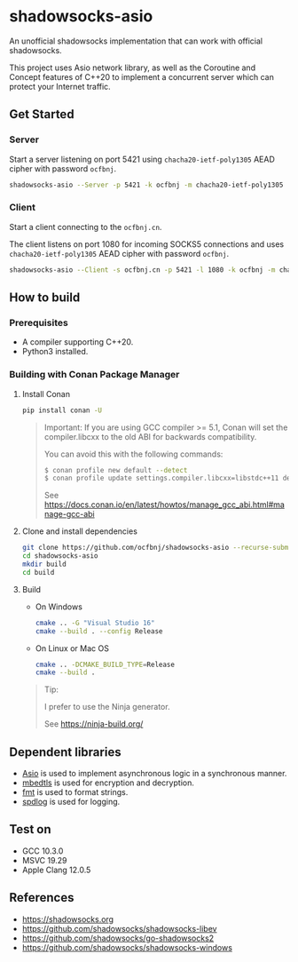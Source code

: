 # shadowsocks-asio

An unofficial shadowsocks implementation that can work with official shadowsocks.

This project uses Asio network library, as well as the Coroutine and Concept features of C++20 to implement a concurrent server which can protect your Internet traffic.

## Get Started

### Server

Start a server listening on port 5421 using `chacha20-ietf-poly1305` AEAD cipher with password `ocfbnj`.

~~~bash
shadowsocks-asio --Server -p 5421 -k ocfbnj -m chacha20-ietf-poly1305
~~~

### Client

Start a client connecting to the `ocfbnj.cn`.

The client listens on port 1080 for incoming SOCKS5 connections and uses `chacha20-ietf-poly1305` AEAD cipher with password `ocfbnj`.

~~~bash
shadowsocks-asio --Client -s ocfbnj.cn -p 5421 -l 1080 -k ocfbnj -m chacha20-ietf-poly1305
~~~

## How to build

### Prerequisites

- A compiler supporting C++20.
- Python3 installed.

### Building with Conan Package Manager

1. Install Conan

    ~~~bash
    pip install conan -U
    ~~~

    > Important: If you are using GCC compiler >= 5.1, Conan will set the compiler.libcxx to the old ABI for backwards compatibility.
    >
    > You can avoid this with the following commands:
    >
    > ~~~bash
    > $ conan profile new default --detect
    > $ conan profile update settings.compiler.libcxx=libstdc++11 default
    > ~~~
    >
    > See <https://docs.conan.io/en/latest/howtos/manage_gcc_abi.html#manage-gcc-abi>

2. Clone and install dependencies

    ~~~bash
    git clone https://github.com/ocfbnj/shadowsocks-asio --recurse-submodules
    cd shadowsocks-asio
    mkdir build
    cd build
    ~~~

3. Build
    - On Windows

        ~~~bash
        cmake .. -G "Visual Studio 16"
        cmake --build . --config Release
        ~~~

    - On Linux or Mac OS

        ~~~bash
        cmake .. -DCMAKE_BUILD_TYPE=Release
        cmake --build .
        ~~~

    > Tip:
    >
    > I prefer to use the Ninja generator.
    >
    > See <https://ninja-build.org/>

## Dependent libraries

- [Asio](https://think-async.com/Asio/) is used to implement asynchronous logic in a synchronous manner.
- [mbedtls](https://github.com/ARMmbed/mbedtls) is used for encryption and decryption.
- [fmt](https://github.com/fmtlib/fmt) is used to format strings.
- [spdlog](https://github.com/gabime/spdlog) is used for logging.

## Test on

- GCC 10.3.0
- MSVC 19.29
- Apple Clang 12.0.5

## References

- <https://shadowsocks.org>
- <https://github.com/shadowsocks/shadowsocks-libev>
- <https://github.com/shadowsocks/go-shadowsocks2>
- <https://github.com/shadowsocks/shadowsocks-windows>
